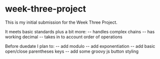 # week-three-project

This is my initial submission for the Week Three Project. 

It meets basic standards plus a bit more:
-- handles complex chains
-- has working decimal
-- takes in to account order of operations

Before duedate I plan to:
-- add modulo
-- add exponentiation
-- add basic open/close parentheses keys
-- add some groovy js button styling
